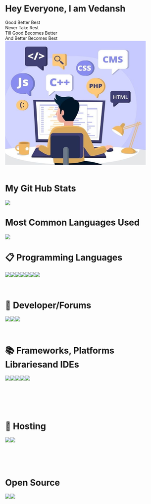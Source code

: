 # Hey Everyone, I am Vedansh
<a>Good Better Best <br> Never Take Rest <br> Till Good Becomes Better <br> And Better Becomes Best</a>
<br>
<img  height="400px" width="90%" src="img/h3.jpg" />
<br>
<br>



# My Git Hub Stats
<img align="center" width="500px" src="https://github-readme-stats.vercel.app/api?username=vedanshtandon&show_icons=true&theme=radical" />


# Most Common Languages Used
<img align="center" width="500px" src="https://github-readme-stats.vercel.app/api/top-langs/?username=vedanshtandon&langs_count=8&layout=compact" />
<br>



# 📋 Programming Languages 
<img align="left"  src="https://img.shields.io/badge/c-%2300599C.svg?style=for-the-badge&logo=c&logoColor=white" />
<img align="left"  src="https://img.shields.io/badge/c++-%2300599C.svg?style=for-the-badge&logo=c%2B%2B&logoColor=white" />
<img align="left"  src="https://img.shields.io/badge/css3-%231572B6.svg?style=for-the-badge&logo=css3&logoColor=white" />
<img align="left"  src="https://img.shields.io/badge/html5-%23E34F26.svg?style=for-the-badge&logo=html5&logoColor=white" />
<img align="left"  src="https://img.shields.io/badge/java-%23ED8B00.svg?style=for-the-badge&logo=java&logoColor=white" />
<img align="left"  src="https://img.shields.io/badge/javascript-%23323330.svg?style=for-the-badge&logo=javascript&logoColor=%23F7DF1E" />
<img align="left"  src="https://img.shields.io/badge/python-3670A0?style=for-the-badge&logo=python&logoColor=ffdd54" />
<br>
<br>
<br>


#



# 🤴 Developer/Forums
<img align="left"  src="https://img.shields.io/badge/CodeChef-%23964B00.svg?style=for-the-badge&logo=CodeChef&logoColor=white" />
<img align="left"  src="https://img.shields.io/badge/Codeforces-445f9d?style=for-the-badge&logo=Codeforces&logoColor=white" />
<img align="left"  src="https://img.shields.io/badge/LeetCode-000000?style=for-the-badge&logo=LeetCode&logoColor=#d16c06" />
<br>
<br>
<br>


#



# 📚 Frameworks, Platforms Librariesand IDEs
<img align="left"  src="https://img.shields.io/badge/bootstrap-%23563D7C.svg?style=for-the-badge&logo=bootstrap&logoColor=white" />
<img align="left"  src="https://img.shields.io/badge/node.js-6DA55F?style=for-the-badge&logo=node.js&logoColor=white" />
<img align="left"  src="https://img.shields.io/badge/Visual%20Studio%20Code-0078d7.svg?style=for-the-badge&logo=visual-studio-code&logoColor=white" />
<img align="left"  src="https://img.shields.io/badge/NetBeansIDE-1B6AC6.svg?style=for-the-badge&logo=apache-netbeans-ide&logoColor=white" />
<img align="left"  src="https://img.shields.io/badge/Android%20Studio-3DDC84.svg?style=for-the-badge&logo=android-studio&logoColor=white" />
<br>
<br>
<br>


#

<br>

# 🎈 Hosting
<img align="left"  src="https://img.shields.io/badge/heroku-%23430098.svg?style=for-the-badge&logo=heroku&logoColor=white" />
<img align="left"  src="https://img.shields.io/badge/netlify-%23000000.svg?style=for-the-badge&logo=netlify&logoColor=#00C7B7" />
<br>
<br>

#
<br>

# Open Source
<img align="left"  src="https://img.shields.io/badge/git-%23F05033.svg?style=for-the-badge&logo=git&logoColor=white" />
<img align="left"  src="https://img.shields.io/badge/github-%23121011.svg?style=for-the-badge&logo=github&logoColor=white" />
